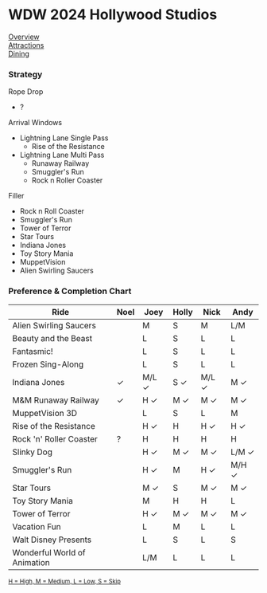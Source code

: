 # WDW 2024 Hollywood Studios

[Overview](https://github.com/asemanko/travel-plans/blob/master/destination/north-america/usa/fl/disney-world/hollywood-studios/hollywood-studios.md)  
[Attractions](https://github.com/asemanko/travel-plans/blob/master/destination/north-america/usa/fl/disney-world/hollywood-studios/hollywood-studios-attractions.md)  
[Dining](https://github.com/asemanko/travel-plans/blob/master/destination/north-america/usa/fl/disney-world/hollywood-studios/hollywood-studios-dining.md)


### Strategy

Rope Drop
- ?

Arrival Windows
- Lightning Lane Single Pass
  - Rise of the Resistance
- Lightning Lane Multi Pass
  - Runaway Railway
  - Smuggler's Run
  - Rock n Roller Coaster

Filler
- Rock n Roll Coaster
- Smuggler's Run
- Tower of Terror
- Star Tours
- Indiana Jones
- Toy Story Mania
- MuppetVision
- Alien Swirling Saucers


### Preference & Completion Chart

| Ride                  |Noel|Joey|Holly|Nick|Andy|
|-----------------------|----|----|-----|----|----|
|Alien Swirling Saucers | |M|S|M|L/M|
|Beauty and the Beast   | |L|S|L|L|
|Fantasmic!             | |L|S|L|L|
|Frozen Sing-Along      | |L|S|L|L|
|Indiana Jones          |&check;|M/L &check;|S &check;|M/L &check;|M &check;|
|M&M Runaway Railway    |&check;|H &check; |M &check; |M &check; |M &check; |
|MuppetVision 3D        | |L|S|L|M|
|Rise of the Resistance | |H &check;|H|H &check;|H &check;|
|Rock 'n' Roller Coaster|?|H|H|H|H|
|Slinky Dog             | |H &check;|M &check;|M &check;|L/M &check;|
|Smuggler's Run         | |H &check;|M|H &check;|M/H &check;|
|Star Tours             | |M &check;|S|M &check;|M &check;|
|Toy Story Mania        | |M|H|H|L|
|Tower of Terror        | |H &check;|M &check;|M &check;|M &check;|
|Vacation Fun           | |L|M|L|L|
|Walt Disney Presents   | |L|S|L|S|
|Wonderful World of Animation| |L/M|L|L|L|

<small>[H = High, M = Medium, L = Low, S = Skip](https://github.com/asemanko/travel-plans/blob/master/trip/2024/disney-world/legend.md) </small>

